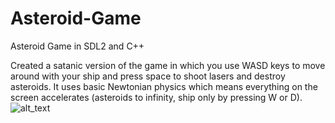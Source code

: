 # Asteroid-Game
Asteroid Game in SDL2 and C++

Created a satanic version of the game in which you use WASD keys to move around with your ship and press space to shoot lasers and destroy asteroids.
It uses basic Newtonian physics which means everything on the screen accelerates (asteroids to infinity, ship only by pressing W or D).
![alt_text](https://github.com/nevermoreflicka/Asteroid-Game/blob/master/Asteroids.jpg)
